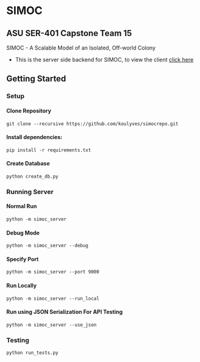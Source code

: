 # SIMOC

## ASU SER-401 Capstone Team 15

SIMOC - A Scalable Model of an Isolated, Off-world Colony

- This is the server side backend for SIMOC, to view the client [click here](https://github.com/gschober/simoc_client)

## Getting Started

### Setup

#### Clone Repository
`git clone --recursive https://github.com/koulyves/simocrepo.git`

#### Install dependencies:

`pip install -r requirements.txt`

#### Create Database

`python create_db.py`

### Running Server

#### Normal Run

`python -m simoc_server`

#### Debug Mode
`python -m simoc_server --debug`

#### Specify Port
`python -m simoc_server --port 9000`

#### Run Locally
`python -m simoc_server --run_local`

#### Run using JSON Serialization For API Testing
`python -m simoc_server --use_json`

### Testing
`python run_tests.py`
